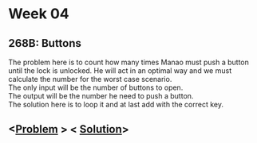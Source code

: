 # Week 04

## 268B: Buttons
The problem here is to count how many times Manao must push a button until the lock is unlocked. He will act in an optimal way and we must calculate the number for the worst case scenario. \
The only input will be the number of buttons to open. \
The output will be the number he need to push a button. \
The solution here is to loop it and at last add with the correct key.
## <[**Problem**](http://codeforces.com/problemset/problem/268/B) > < [**Solution**](http://codeforces.com/problemset/submission/268/43395507)>
